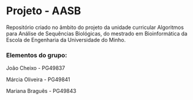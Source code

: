 # Projeto - AASB

Repositório criado no âmbito do projeto da unidade curricular Algoritmos para Análise de Sequências Biológicas, do mestrado em Bioinformática da Escola de Engenharia da Universidade do Minho. 

### Elementos do grupo:

João Cheixo - PG49837

Márcia Oliveira - PG49841 

Mariana Braguês - PG49843
